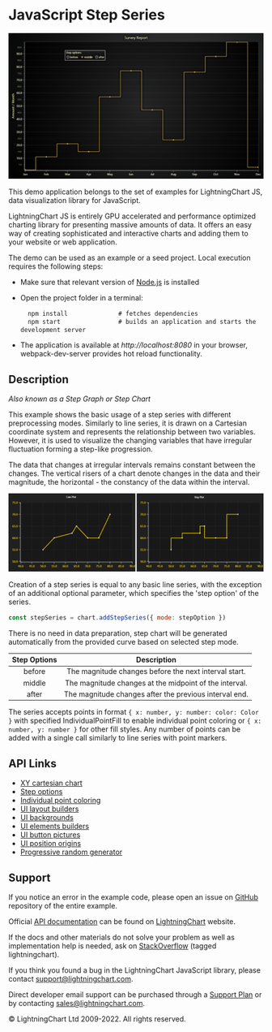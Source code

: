 # JavaScript Step Series

![JavaScript Step Series](stepPlot-darkGold.png)

This demo application belongs to the set of examples for LightningChart JS, data visualization library for JavaScript.

LightningChart JS is entirely GPU accelerated and performance optimized charting library for presenting massive amounts of data. It offers an easy way of creating sophisticated and interactive charts and adding them to your website or web application.

The demo can be used as an example or a seed project. Local execution requires the following steps:

-   Make sure that relevant version of [Node.js](https://nodejs.org/en/download/) is installed
-   Open the project folder in a terminal:

          npm install              # fetches dependencies
          npm start                # builds an application and starts the development server

-   The application is available at _http://localhost:8080_ in your browser, webpack-dev-server provides hot reload functionality.


## Description

_Also known as a Step Graph or Step Chart_

This example shows the basic usage of a step series with different preprocessing modes. Similarly to line series, it is drawn on a Cartesian coordinate system and represents the relationship between two variables. However, it is used to visualize the changing variables that have irregular fluctuation forming a step-like progression.

The data that changes at irregular intervals remains constant between the changes. The vertical risers of a chart denote changes in the data and their magnitude, the horizontal - the constancy of the data within the interval.

![](./assets/comparison.png 'Line Chart vs. Step Chart')

Creation of a step series is equal to any basic line series, with the exception of an additional optional parameter, which specifies the 'step option' of the series.

```javascript
const stepSeries = chart.addStepSeries({ mode: stepOption })
```

There is no need in data preparation, step chart will be generated automatically from the provided curve based on selected step mode.

| Step Options |                      Description                       |
| :----------: | :----------------------------------------------------: |
|    before    | The magnitude changes before the next interval start.  |
|    middle    | The magnitude changes at the midpoint of the interval. |
|    after     | The magnitude changes after the previous interval end. |

The series accepts points in format `{ x: number, y: number: color: Color }` with specified IndividualPointFill to enable individual point coloring or `{ x: number, y: number }` for other fill styles. Any number of points can be added with a single call similarly to line series with point markers.


## API Links

* [XY cartesian chart]
* [Step options]
* [Individual point coloring]
* [UI layout builders]
* [UI backgrounds]
* [UI elements builders]
* [UI button pictures]
* [UI position origins]
* [Progressive random generator]


## Support

If you notice an error in the example code, please open an issue on [GitHub][0] repository of the entire example.

Official [API documentation][1] can be found on [LightningChart][2] website.

If the docs and other materials do not solve your problem as well as implementation help is needed, ask on [StackOverflow][3] (tagged lightningchart).

If you think you found a bug in the LightningChart JavaScript library, please contact support@lightningchart.com.

Direct developer email support can be purchased through a [Support Plan][4] or by contacting sales@lightningchart.com.

[0]: https://github.com/Arction/
[1]: https://lightningchart.com/lightningchart-js-api-documentation/
[2]: https://lightningchart.com
[3]: https://stackoverflow.com/questions/tagged/lightningchart
[4]: https://lightningchart.com/support-services/

© LightningChart Ltd 2009-2022. All rights reserved.


[XY cartesian chart]: https://lightningchart.com/lightningchart-js-api-documentation/v4.0.0/classes/ChartXY.html
[Step options]: https://lightningchart.com/lightningchart-js-api-documentation/v4.0.0/enums/StepOptions.html
[Individual point coloring]: https://lightningchart.com/lightningchart-js-api-documentation/v4.0.0/classes/IndividualPointFill.html
[UI layout builders]: https://lightningchart.com/lightningchart-js-api-documentation/v4.0.0/variables/UILayoutBuilders.html
[UI backgrounds]: https://lightningchart.com/lightningchart-js-api-documentation/v4.0.0/variables/UIBackgrounds.html
[UI elements builders]: https://lightningchart.com/lightningchart-js-api-documentation/v4.0.0/variables/UIElementBuilders.html
[UI button pictures]: https://lightningchart.com/lightningchart-js-api-documentation/v4.0.0/variables/UIButtonPictures.html
[UI position origins]: https://lightningchart.com/lightningchart-js-api-documentation/v4.0.0/variables/UIOrigins.html
[Progressive random generator]: https://arction.github.io/xydata/classes/progressiverandomgenerator.html

